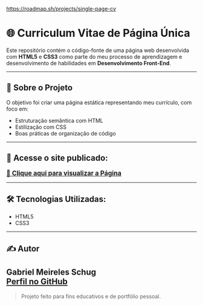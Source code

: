 https://roadmap.sh/projects/single-page-cv


# 🌐 Curriculum Vitae de Página Única

Este repositório contém o código-fonte de uma página web desenvolvida com **HTML5** e **CSS3** como parte do meu processo de aprendizagem e desenvolvimento de habilidades em **Desenvolvimento Front-End**.

---

## 📍 Sobre o Projeto

O objetivo foi criar uma página estática representando meu currículo, com foco em:

- Estruturação semântica com HTML
- Estilização com CSS
- Boas práticas de organização de código

---

## 🚀 Acesse o site publicado:

<a href="https://roadmap-sh-omega.vercel.app/" target="_blank" style="font-weight: bold; font-size: larger">🔗 Clique aqui para visualizar a Página</a>

---

## 🛠️ Tecnologias Utilizadas:

- HTML5
- CSS3

---

## ✍️ Autor


**Gabriel Meireles Schug**  
[Perfil no GitHub](https://github.com/gabrielschug)
---
> Projeto feito para fins educativos e de portfólio pessoal.
